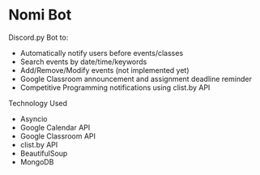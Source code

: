 # Nomi Bot
Discord.py Bot to:
* Automatically notify users before events/classes
* Search events by date/time/keywords
* Add/Remove/Modify events (not implemented yet)
* Google Classroom announcement and assignment deadline reminder
* Competitive Programming notifications using clist.by API


Technology Used
* Asyncio
* Google Calendar API
* Google Classroom API
* clist.by API
* BeautifulSoup
* MongoDB
